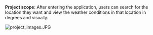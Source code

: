 
**Project scope:**
After entering the application, users can search for the location they want and view the weather conditions in that location in degrees and visually.

![project_images.JPG](https://github.com/muhammedgmbsg/Weather_App/blob/main/%C4%B0mages/project_images.JPG)

